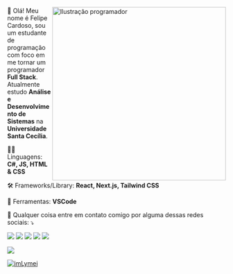 <div>
  <img align="right" style="float: right" src="https://i.pinimg.com/originals/84/e8/47/84e84792bd2f7489443c4bdbc20e182c.png" alt="Ilustração programador" width="400px" height="400px">

  <p align="left"> 
   🤗 Olá! Meu nome é Felipe Cardoso, sou um estudante de programação com foco em me tornar um programador <strong>Full Stack</strong>.<br>
   Atualmente estudo <strong>Análise e Desenvolvimento de Sistemas</strong> na <strong>Universidade Santa Cecília</strong>.
  </p>
</div>

<p align="left">
  👨‍💻 Linguagens: <strong>C#, JS, HTML & CSS</strong>
</p>

<p align="left">
  🛠 Frameworks/Library: <strong>React, Next.js, Tailwind CSS</strong>
</p>

<p align="left">
  💼 Ferramentas: <strong>VSCode</strong>
</p>

<p align="left">
  💌 Qualquer coisa entre em contato comigo por alguma dessas redes sociais: ⤵️
</p>

<p align="left">
<a href="https://www.freecodecamp.org/portuguese/Lymei" alt="freeCodeCamp">
<img src="https://img.shields.io/badge/-freeCodeCamp-0A0A22?style=flat-square&labelColor=0A0A22&logo=freeCodeCamp&logoColor=white"></a>

<a href="https://api.whatsapp.com/send?phone=5513992096141" alt="WhatsApp">
<img src="https://img.shields.io/badge/-WhatsApp-25d366?style=flat-square&labelColor=25d366&logo=whatsapp&logoColor=white"/></a>

<a href="https://www.instagram.com/imlymei/" alt="Instagram">
<img src="https://img.shields.io/badge/-Instagram-DF0174?style=flat-square&labelColor=DF0174&logo=instagram&logoColor=white"/></a>
  
<a href="https://www.linkedin.com/in/felipe-brito-b94721239/" alt="Linkedin">
<img src="https://img.shields.io/badge/-Linkedin-0e76a8?style=flat-square&logo=Linkedin&logoColor=white" /></a> 
  
<a href="mailto:lymeicontato@gmail.com" alt="Gmail">
<img src="https://img.shields.io/badge/-Gmail-FF0000?style=flat-square&labelColor=FF0000&logo=gmail&logoColor=white" /></a>
</p> 
<p align="left">
<a href="https://www.freecodecamp.org/portuguese/Lymei" alt="freeCodeCamp">
<img src="https://img.shields.io/freecodecamp/points/lymei?&color=0A0A22?style=flat-square&labelColor=0A0A22&logo=freeCodeCamp&logoColor=white"></a>
</p>

[![imLymei](https://github-readme-stats.vercel.app/api/top-langs/?username=imLymei&hide=html&layout=compact=true&theme=dark)](https://github.com/anuraghazra/github-readme-stats)
